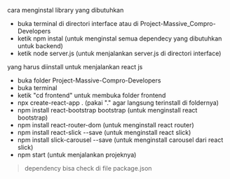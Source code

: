 cara menginstal library yang dibutuhkan 
- buka terminal di directori interface atau di Project-Massive_Compro-Developers
- ketik npm instal (untuk menginstal semua dependecy yang dibutuhkan untuk backend)
- ketik node server.js (untuk menjalankan server.js di directori interface)

yang harus diinstall untuk menjalankan react js
- buka folder Project-Massive-Compro-Developers
- buka terminal
- ketik "cd frontend" untuk membuka folder frontend
- npx create-react-app . (pakai "." agar langsung terinstall di foldernya)
- npm install react-bootstrap bootstrap (untuk menginstall react bootstrap)
- npm install react-router-dom (untuk menginstall react router)
- npm install react-slick --save (untuk menginstall react slick)
- npm install slick-carousel --save (untuk menginstall carousel dari react slick)
- npm start (untuk menjalankan projeknya)

> dependency bisa check di file package.json
